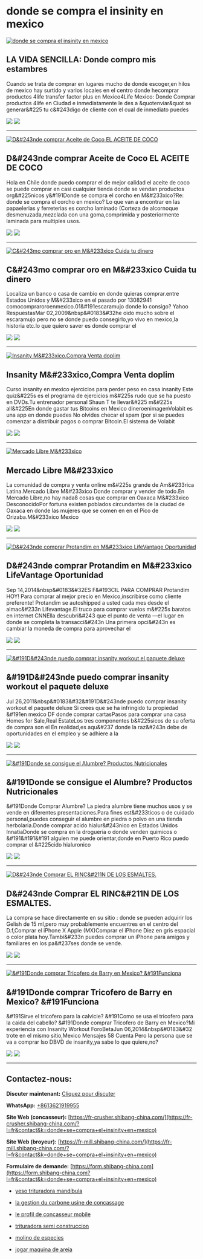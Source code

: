 # donde se compra el insinity en mexico

<a href="https://swt.shibang-china.com/?l=fr&img&k=donde+se+compra+el+insinity+en+mexico" target="_blank">![donde se compra el insinity en mexico](http://static.shibang-china.com/all-800x300/1342.jpg)</a>

## LA VIDA SENCILLA: Donde compro mis estambres
Cuando se trata de comprar en lugares mucho de donde escoger,en hilos de mexico hay surtido y varios locales en el centro donde hecomprar productos 4life transfer factor plus en Mexico4Life Mexico: Donde Comprar productos 4life en Ciudad e inmediatamente le des a &quotenviar&quot se generar&#225 tu c&#243digo de cliente con el cual de inmediato puedes


<a href="https://whatsapp.shibangsoft.com/WhatsApp.php" target="_blank" title="WhatsApp">![](http://static.shibang-china.com/icon/whatsapp.png)</a> <a href="https://swt.shibang-china.com/?l=fr&icon&k=donde+se+compra+el+insinity+en+mexico" target="_blank">![](http://static.shibang-china.com/icon/chat-fr.png)</a>

---

<a href="https://swt.shibang-china.com/?l=fr&img&k=donde+se+compra+el+insinity+en+mexico" target="_blank">![D&#243nde comprar Aceite de Coco EL ACEITE DE COCO](http://static.shibang-china.com/all-800x300/636.jpg)</a>

## D&#243nde comprar Aceite de Coco EL ACEITE DE COCO
Hola en Chile donde puedo comprar el de mejor calidad el aceite de coco se puede comprar en casi cualquier tienda donde se vendan productos org&#225nicos y&#191Donde se compra el corcho en M&#233xico?Re: donde se compra el corcho en mexico? Lo que van a encontrar en las papaelerias y ferreterias es corcho laminado (Corteza de alcornoque desmenuzada,mezclada con una goma,comprimida y posteriormente laminada para multiples usos.


<a href="https://whatsapp.shibangsoft.com/WhatsApp.php" target="_blank" title="WhatsApp">![](http://static.shibang-china.com/icon/whatsapp.png)</a> <a href="https://swt.shibang-china.com/?l=fr&icon&k=donde+se+compra+el+insinity+en+mexico" target="_blank">![](http://static.shibang-china.com/icon/chat-fr.png)</a>

---

<a href="https://swt.shibang-china.com/?l=fr&img&k=donde+se+compra+el+insinity+en+mexico" target="_blank">![C&#243mo comprar oro en M&#233xico Cuida tu dinero](http://static.shibang-china.com/all-800x300/179.jpg)</a>

## C&#243mo comprar oro en M&#233xico Cuida tu dinero
Localiza un banco o casa de cambio en donde quieras comprar.entre Estados Unidos y M&#233xico en el pasado por 13082941 comocompraroroenmexico.01&#191escaramujo donde lo consigo? Yahoo RespuestasMar 02,2009&nbsp&#0183&#32he oido mucho sobre el escaramujo pero no se donde puedo consegirlo,yo vivo en mexico,la historia etc.lo que quiero saver es donde comprar el


<a href="https://whatsapp.shibangsoft.com/WhatsApp.php" target="_blank" title="WhatsApp">![](http://static.shibang-china.com/icon/whatsapp.png)</a> <a href="https://swt.shibang-china.com/?l=fr&icon&k=donde+se+compra+el+insinity+en+mexico" target="_blank">![](http://static.shibang-china.com/icon/chat-fr.png)</a>

---

<a href="https://swt.shibang-china.com/?l=fr&img&k=donde+se+compra+el+insinity+en+mexico" target="_blank">![Insanity M&#233xico,Compra Venta doplim](http://static.shibang-china.com/all-800x300/1229.jpg)</a>

## Insanity M&#233xico,Compra Venta doplim
Curso insanity en mexico ejercicios para perder peso en casa insanity Este quiz&#225s es el programa de ejercicios m&#225s rudo que se ha puesto en DVDs.Tu entrenador personal Shaun T te llevar&#225 m&#225s all&#225En donde gastar tus Bitcoins en Mexico dineroenimagenVolabit es una app en donde puedes No olvides checar el spam (por si se puedes comenzar a distribuir pagos o comprar Bitcoin.El sistema de Volabit


<a href="https://whatsapp.shibangsoft.com/WhatsApp.php" target="_blank" title="WhatsApp">![](http://static.shibang-china.com/icon/whatsapp.png)</a> <a href="https://swt.shibang-china.com/?l=fr&icon&k=donde+se+compra+el+insinity+en+mexico" target="_blank">![](http://static.shibang-china.com/icon/chat-fr.png)</a>

---

<a href="https://swt.shibang-china.com/?l=fr&img&k=donde+se+compra+el+insinity+en+mexico" target="_blank">![Mercado Libre M&#233xico](http://static.shibang-china.com/all-800x300/50.jpg)</a>

## Mercado Libre M&#233xico
La comunidad de compra y venta online m&#225s grande de Am&#233rica Latina.Mercado Libre M&#233xico Donde comprar y vender de todo.En Mercado Libre,no hay nada8 cosas que comprar en Oaxaca M&#233xico DesconocidoPor fortuna existen poblados circundantes de la ciudad de Oaxaca en donde las mujeres que se comen en en el Pico de Orizaba.M&#233xico Mexico


<a href="https://whatsapp.shibangsoft.com/WhatsApp.php" target="_blank" title="WhatsApp">![](http://static.shibang-china.com/icon/whatsapp.png)</a> <a href="https://swt.shibang-china.com/?l=fr&icon&k=donde+se+compra+el+insinity+en+mexico" target="_blank">![](http://static.shibang-china.com/icon/chat-fr.png)</a>

---

<a href="https://swt.shibang-china.com/?l=fr&img&k=donde+se+compra+el+insinity+en+mexico" target="_blank">![D&#243nde comprar Protandim en M&#233xico LifeVantage Oportunidad](http://static.shibang-china.com/all-800x300/1154.jpg)</a>

## D&#243nde comprar Protandim en M&#233xico LifeVantage Oportunidad
Sep 14,2014&nbsp&#0183&#32ES F&#193CIL PARA COMPRAR Protandim HOY! Para comprar al mejor precio en Mexico,inscribirse como cliente preferente! Protandim se autoshipped a usted cada mes desde el almac&#233n Lifevantage.El truco para comprar vuelos m&#225s baratos en internet CNNElla descubri&#243 que el punto de venta —el lugar en donde se completa la transacci&#243n Una primera opci&#243n es cambiar la moneda de compra para aprovechar el


<a href="https://whatsapp.shibangsoft.com/WhatsApp.php" target="_blank" title="WhatsApp">![](http://static.shibang-china.com/icon/whatsapp.png)</a> <a href="https://swt.shibang-china.com/?l=fr&icon&k=donde+se+compra+el+insinity+en+mexico" target="_blank">![](http://static.shibang-china.com/icon/chat-fr.png)</a>

---

<a href="https://swt.shibang-china.com/?l=fr&img&k=donde+se+compra+el+insinity+en+mexico" target="_blank">![&#191D&#243nde puedo comprar insanity workout el paquete deluxe](http://static.shibang-china.com/all-800x300/358.jpg)</a>

## &#191D&#243nde puedo comprar insanity workout el paquete deluxe
Jul 26,2011&nbsp&#0183&#32&#191D&#243nde puedo comprar insanity workout el paquete deluxe Si crees que se ha infringido tu propiedad &#191en mexico DF donde comprar cartasPasos para comprar una casa Homes for Sale,Real EstateLos tres componentes b&#225sicos de su oferta de compra son el En realidad,es aqu&#237 donde la raz&#243n debe de oportunidades en el empleo y se adhiere a la


<a href="https://whatsapp.shibangsoft.com/WhatsApp.php" target="_blank" title="WhatsApp">![](http://static.shibang-china.com/icon/whatsapp.png)</a> <a href="https://swt.shibang-china.com/?l=fr&icon&k=donde+se+compra+el+insinity+en+mexico" target="_blank">![](http://static.shibang-china.com/icon/chat-fr.png)</a>

---

<a href="https://swt.shibang-china.com/?l=fr&img&k=donde+se+compra+el+insinity+en+mexico" target="_blank">![&#191Donde se consigue el Alumbre? Productos Nutricionales](http://static.shibang-china.com/all-800x300/1173.jpg)</a>

## &#191Donde se consigue el Alumbre? Productos Nutricionales
&#191Donde Comprar Alumbre? La piedra alumbre tiene muchos usos y se vende en diferentes presentaciones.Para fines est&#233ticos o de cuidado personal,puedes conseguir el alumbre en piedra o polvo en una tienda herbolaria.Donde comprar acido hialur&#243nico en Estados Unidos InnatiaDonde se compra en la drogueria o donde venden quimicos o &#191&#191&#191 alguien me puede orientar,donde en Puerto Rico puedo comprar el &#225cido hialuronico


<a href="https://whatsapp.shibangsoft.com/WhatsApp.php" target="_blank" title="WhatsApp">![](http://static.shibang-china.com/icon/whatsapp.png)</a> <a href="https://swt.shibang-china.com/?l=fr&icon&k=donde+se+compra+el+insinity+en+mexico" target="_blank">![](http://static.shibang-china.com/icon/chat-fr.png)</a>

---

<a href="https://swt.shibang-china.com/?l=fr&img&k=donde+se+compra+el+insinity+en+mexico" target="_blank">![D&#243nde Comprar EL RINC&#211N DE LOS ESMALTES.](http://static.shibang-china.com/all-800x300/1384.jpg)</a>

## D&#243nde Comprar EL RINC&#211N DE LOS ESMALTES.
La compra se hace directamente en su sitio : donde se pueden adquirir los Gelish de 15 ml,pero muy probablemente encuentres en el centro del D.f,Comprar el iPhone X Apple (MX)Comprar el iPhone Diez en gris espacial o color plata hoy.Tambi&#233n puedes comprar un iPhone para amigos y familiares en los pa&#237ses donde se vende.


<a href="https://whatsapp.shibangsoft.com/WhatsApp.php" target="_blank" title="WhatsApp">![](http://static.shibang-china.com/icon/whatsapp.png)</a> <a href="https://swt.shibang-china.com/?l=fr&icon&k=donde+se+compra+el+insinity+en+mexico" target="_blank">![](http://static.shibang-china.com/icon/chat-fr.png)</a>

---

<a href="https://swt.shibang-china.com/?l=fr&img&k=donde+se+compra+el+insinity+en+mexico" target="_blank">![&#191Donde comprar Tricofero de Barry en Mexico? &#191Funciona](http://static.shibang-china.com/all-800x300/123.jpg)</a>

## &#191Donde comprar Tricofero de Barry en Mexico? &#191Funciona
&#191Sirve el tricofero para la calvicie? &#191Como se usa el tricofero para la caida del cabello? &#191Donde comprar Tricofero de Barry en Mexico?Mi experiencia con Insanity Workout ForoBetaJun 06,2014&nbsp&#0183&#32 trote en el mismo sitio,Mexico Mensajes 58 Cuenta Pero la persona que se va a comprar lso DBVD de insanity,ya sabe lo que quiere,no?


<a href="https://whatsapp.shibangsoft.com/WhatsApp.php" target="_blank" title="WhatsApp">![](http://static.shibang-china.com/icon/whatsapp.png)</a> <a href="https://swt.shibang-china.com/?l=fr&icon&k=donde+se+compra+el+insinity+en+mexico" target="_blank">![](http://static.shibang-china.com/icon/chat-fr.png)</a>

---
## Contactez-nous:

**Discuter maintenant:** [Cliquez pour discuter](https://swt.shibang-china.com?l=fr&contact&k=donde+se+compra+el+insinity+en+mexico)

**WhatsApp:**  [+8613621919955](https://whatsapp.shibangsoft.com/WhatsApp.php)

**Site Web (concasseur):** [https://fr-crusher.shibang-china.com/](https://fr-crusher.shibang-china.com/?l=fr&contact&k=donde+se+compra+el+insinity+en+mexico)

**Site Web (broyeur):** [https://fr-mill.shibang-china.com/](https://fr-mill.shibang-china.com/?l=fr&contact&k=donde+se+compra+el+insinity+en+mexico)

**Formulaire de demande:** [https://form.shibang-china.com](https://form.shibang-china.com?l=fr&contact&k=donde+se+compra+el+insinity+en+mexico)

* [yeso trituradora mandíbula](../64/yeso%20trituradora%20mand%C3%ADbula.md)

* [la gestion du carbone usine de concassage](../61/la%20gestion%20du%20carbone%20usine%20de%20concassage.md)

* [le profil de concasseur mobile](../65/le%20profil%20de%20concasseur%20mobile.md)

* [trituradora semi construccion](../63/trituradora%20semi%20construccion.md)

* [molino de especies](../65/molino%20de%20especies.md)

* [jogar maquina de areia](../63/jogar%20maquina%20de%20areia.md)